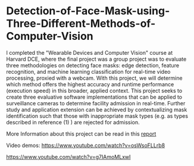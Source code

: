 # Detection-of-Face-Mask-using-Three-Different-Methods-of-Computer-Vision

I completed the "Wearable Devices and Computer Vision" course at Harvard DCE, where the final project was a group project was to evaluate three methodologies on detecting face masks: edge detection, feature recognition, and machine learning classification for real-time video processing, proxied with a webcam. With this project, we will determine which method offers the highest accuracy and runtime performance (execution speed) in this broader, applied context. This project seeks to create three evaluative software implementations that can be applied to surveillance cameras to determine facility admission in real-time. Further study and application extension can be achieved by contextualizing mask identification such that those with inappropriate mask types (e.g. as types described in reference (1) ) are rejected for admission. 

More Information about this project can be read in this [report](https://docs.google.com/document/d/1frcgVn8CiRvvI62tzi6tN0Vq4aVd8YStI-J02vgFsTw/edit?usp=sharing)

Video demos:
https://www.youtube.com/watch?v=osWsoFLLrb8

https://www.youtube.com/watch?v=g7IAmoMLxwI

